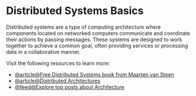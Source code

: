 # Distributed Systems Basics

Distributed systems are a type of computing architecture where components located on networked computers communicate and coordinate their actions by passing messages. These systems are designed to work together to achieve a common goal, often providing services or processing data in a collaborative manner.

Visit the following resources to learn more:

- [@article@Free Distributed Systems book from Maarten van Steen](https://www.distributed-systems.net/index.php/books/ds3/)
- [@article@Distributed Architectures](https://estuary.dev/distributed-architecture/)
- [@feed@Explore top posts about Architecture](https://app.daily.dev/tags/architecture?ref=roadmapsh)
